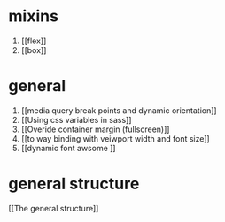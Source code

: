 # mixins
1. [[flex]]
2. [[box]]  

# general
1. [[media query break points and dynamic orientation]] 
2. [[Using css variables in sass]] 
3. [[Overide container margin (fullscreen)]] 
4. [[to way binding with veiwport width and font size]] 
5. [[dynamic font awsome ]] 


# general structure
[[The general structure]] 